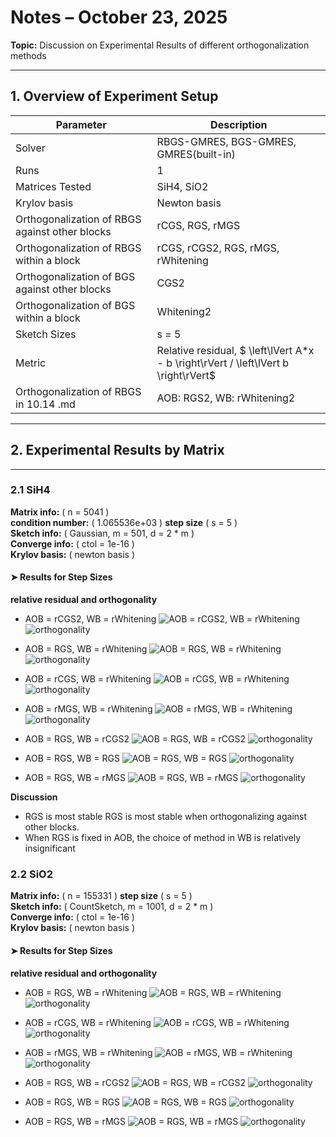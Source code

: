 # Notes – October 23, 2025
 
**Topic:** Discussion on Experimental Results of different orthogonalization methods

---


## 1. Overview of Experiment Setup

| Parameter | Description |
|------------|-------------|
| Solver | RBGS-GMRES, BGS-GMRES, GMRES(built-in)|
| Runs | 1 |
| Matrices Tested | SiH4, SiO2
|Krylov basis| Newton basis 
|Orthogonalization of RBGS against other blocks| rCGS, RGS, rMGS
|Orthogonalization of RBGS within a block| rCGS, rCGS2, RGS, rMGS, rWhitening
|Orthogonalization of BGS against other blocks| CGS2
|Orthogonalization of BGS within a block| Whitening2
| Sketch Sizes | s = 5|
| Metric | Relative residual, $ \left\lVert A*x - b \right\rVert / \left\lVert b \right\rVert$ |
| Orthogonalization of RBGS in 10.14 .md | AOB: RGS2, WB: rWhitening2

---

## 2. Experimental Results by Matrix

---

### 2.1 SiH4 

**Matrix info:** \( n = 5041 \)  
**condition number:** \( 1.065536e+03 \)
**step size** \( s = 5 \)  
**Sketch info:** \( Gaussian, m = 501, d = 2 * m \)  
**Converge info:** \( ctol = 1e-16 \)  
**Krylov basis:** \( newton basis \)

#### ➤ Results for Step Sizes

**relative residual and orthogonality**
- AOB = rCGS2, WB = rWhitening ![AOB = rCGS2, WB = rWhitening](fig/SiH4_relErr_iter_CI_s5_m501_AOB_rCGS2_WB_rWhitening_newton.png) ![orthogonality](fig/SiH4_orthErr_s5m501_AOB_rCGS2_WB_rWhitening_newton.png)

- AOB = RGS, WB = rWhitening ![AOB = RGS, WB = rWhitening](fig/SiH4_relErr_iter_CI_s5_m501_AOB_RGS_WB_rWhitening_newton.png) ![orthogonality](fig/SiH4_orthErr_s5m501_AOB_RGS_WB_rWhitening_newton.png)

- AOB = rCGS, WB = rWhitening ![AOB = rCGS, WB = rWhitening](fig/SiH4_relErr_iter_CI_s5_m501_AOB_rCGS_WB_rWhitening_newton.png) ![orthogonality](fig/SiH4_orthErr_s5m501_AOB_rCGS_WB_rWhitening_newton.png)

- AOB = rMGS, WB = rWhitening ![AOB = rMGS, WB = rWhitening](fig/SiH4_relErr_iter_CI_s5_m501_AOB_rMGS_WB_rWhitening_newton.png) ![orthogonality](fig/SiH4_orthErr_s5m501_AOB_rMGS_WB_rWhitening_newton.png)

- AOB = RGS, WB = rCGS2 ![AOB = RGS, WB = rCGS2](fig/SiH4_relErr_iter_CI_s5_m501_AOB_RGS_WB_rCGS2_newton.png) ![orthogonality](fig/SiH4_orthErr_s5m501_AOB_RGS_WB_rCGS2_newton.png)

- AOB = RGS, WB = RGS ![AOB = RGS, WB = RGS](fig/SiH4_relErr_iter_CI_s5_m501_AOB_RGS_WB_RGS_newton.png) ![orthogonality](fig/SiH4_orthErr_s5m501_AOB_RGS_WB_RGS_newton.png)

- AOB = RGS, WB = rMGS ![AOB = RGS, WB = rMGS](fig/SiH4_relErr_iter_CI_s5_m501_AOB_RGS_WB_rMGS_newton.png) ![orthogonality](fig/SiH4_orthErr_s5m501_AOB_RGS_WB_rMGS_newton.png)

**Discussion**
- RGS is most stable RGS is most stable when orthogonalizing against other blocks.
- When RGS is fixed in AOB, the choice of method in WB is relatively insignificant





### 2.2 SiO2 

**Matrix info:** \( n = 155331 \) 
**step size** \( s = 5 \)  
**Sketch info:** \( CountSketch, m = 1001, d = 2 * m \)  
**Converge info:** \( ctol = 1e-16 \)  
**Krylov basis:** \( newton basis \)

#### ➤ Results for Step Sizes

**relative residual and orthogonality**
- AOB = RGS, WB = rWhitening ![AOB = RGS, WB = rWhitening](fig/SiO2_relErr_iter_CI_s5_m1001_AOB_RGS_WB_rWhitening_newton.png) ![orthogonality](fig/SiO2_orthErr_s5m1001_AOB_RGS_WB_rWhitening_newton.png)

- AOB = rCGS, WB = rWhitening ![AOB = rCGS, WB = rWhitening](fig/SiO2_relErr_iter_CI_s5_m1001_AOB_rCGS_WB_rWhitening_newton.png) ![orthogonality](fig/SiO2_orthErr_s5m1001_AOB_rCGS_WB_rWhitening_newton.png)

- AOB = rMGS, WB = rWhitening ![AOB = rMGS, WB = rWhitening](fig/SiO2_relErr_iter_CI_s5_m1001_AOB_rMGS_WB_rWhitening_newton.png) ![orthogonality](fig/SiO2_orthErr_s5m1001_AOB_rMGS_WB_rWhitening_newton.png)

- AOB = RGS, WB = rCGS2 ![AOB = RGS, WB = rCGS2](fig/SiO2_relErr_iter_CI_s5_m1001_AOB_RGS_WB_rCGS2_newton.png) ![orthogonality](fig/SiO2_orthErr_s5m1001_AOB_RGS_WB_rCGS2_newton.png)

- AOB = RGS, WB = RGS ![AOB = RGS, WB = RGS](fig/SiO2_relErr_iter_CI_s5_m1001_AOB_RGS_WB_RGS_newton.png) ![orthogonality](fig/SiO2_orthErr_s5m1001_AOB_RGS_WB_RGS_newton.png)

- AOB = RGS, WB = rMGS ![AOB = RGS, WB = rMGS](fig/SiO2_relErr_iter_CI_s5_m1001_AOB_RGS_WB_rMGS_newton.png) ![orthogonality](fig/SiO2_orthErr_s5m1001_AOB_RGS_WB_rMGS_newton.png)